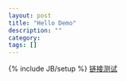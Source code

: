 ```yaml
---
layout: post
title: "Hello Demo"
description: ""
category: 
tags: []
---
```

{% include JB/setup %}
[链接测试](/2012/06/29/no-title/)
